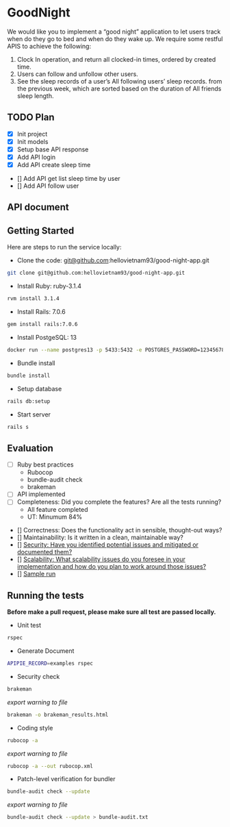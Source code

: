 # GoodNight

We would like you to implement a “good night” application to let users track when do they go to bed and when do they wake up.
We require some restful APIS to achieve the following:
1. Clock In operation, and return all clocked-in times, ordered by created time.
2. Users can follow and unfollow other users.
3. See the sleep records of a user’s All following users’ sleep records. from the previous week, which are sorted based on the duration of All friends sleep length.

## TODO Plan

- [x] Init project
- [x] Init models
- [x] Setup base API response
- [x] Add API login
- [x] Add API create sleep time
- [] Add API get list sleep time by user
- [] Add API follow user

## API document

<!-- ADD later -->

## Getting Started

Here are steps to run the service locally:
*  Clone the code: git@github.com:hellovietnam93/good-night-app.git

```bash
git clone git@github.com:hellovietnam93/good-night-app.git
```

*  Install Ruby: ruby-3.1.4

```bash
rvm install 3.1.4
```

*  Install Rails: 7.0.6

```bash
gem install rails:7.0.6
```

*  Install PostgeSQL: 13

```bash
docker run --name postgres13 -p 5433:5432 -e POSTGRES_PASSWORD=12345678 -v pg-data:/var/lib/postgresql/data -d postgres:13
```

*  Bundle install

```bash
bundle install
```

*  Setup database

```bash
rails db:setup
```
*  Start server

```bash
rails s
```

## Evaluation

- [ ] Ruby best practices
    - Rubocop
    - bundle-audit check
    - brakeman
- [ ] API implemented
- [ ] Completeness: Did you complete the features? Are all the tests running?
    - All feature completed
    - UT: Minumum 84%
- [] Correctness: Does the functionality act in sensible, thought-out ways?
- [] Maintainability: Is it written in a clean, maintainable way?
- [] [Security: Have you identified potential issues and mitigated or documented them?](./documents/security.md)
- [] [Scalability: What scalability issues do you foresee in your implementation and how do you plan to work around those issues?](./documents/scalability.md)
- [] [Sample run](./documents/sample.md)

## Running the tests

**Before make a pull request, please make sure all test are passed locally.**

*  Unit test

```bash
rspec
```

* Generate Document

```bash
APIPIE_RECORD=examples rspec
```

*  Security check

```bash
brakeman
```

*export warning to file*

```bash
brakeman -o brakeman_results.html
```

*  Coding style

```bash
rubocop -a
```

*export warning to file*

```bash
rubocop -a --out rubocop.xml
```

*  Patch-level verification for bundler

```bash
bundle-audit check --update
```

*export warning to file*

```bash
bundle-audit check --update > bundle-audit.txt
```
